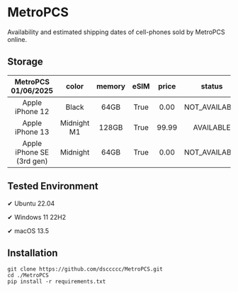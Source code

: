 # MetroPCS
Availability and estimated shipping dates of cell-phones sold by MetroPCS online.
## Storage
|MetroPCS 01/06/2025|color|memory|eSIM|price|status|shipping from|shipping to|
|:--:|:--:|:--:|:--:|:--:|:--:|:--:|:--:|
|Apple iPhone 12|Black|64GB|True|0.00|NOT_AVAILABLE|01/12/2025|01/21/2025|
|Apple iPhone 13|Midnight M1|128GB|True|99.99|AVAILABLE|01/05/2025|01/08/2025|
|Apple iPhone SE (3rd gen)|Midnight|64GB|True|0.00|NOT_AVAILABLE|01/05/2025|01/08/2025|

## Tested Environment
✔ Ubuntu 22.04

✔ Windows 11 22H2

✔ macOS 13.5
## Installation
```
git clone https://github.com/dsccccc/MetroPCS.git
cd ./MetroPCS
pip install -r requirements.txt
```
